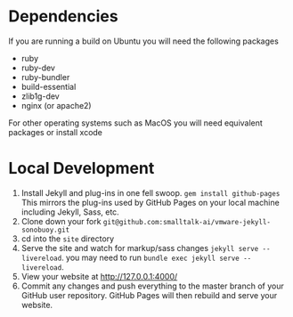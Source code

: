 # Dependencies
If you are running a build on Ubuntu you will need the following packages 
* ruby
* ruby-dev
* ruby-bundler
* build-essential
* zlib1g-dev
* nginx (or apache2)

For other operating systems such as MacOS you will need equivalent packages or install xcode

# Local Development
1. Install Jekyll and plug-ins in one fell swoop. `gem install github-pages` 
This mirrors the plug-ins used by GitHub Pages on your local machine including Jekyll, Sass, etc.
2. Clone down your fork `git@github.com:smalltalk-ai/vmware-jekyll-sonobuoy.git`
3. cd into the `site` directory
4. Serve the site and watch for markup/sass changes `jekyll serve --livereload`. you may need to run `bundle exec jekyll serve --livereload`.
5. View your website at http://127.0.0.1:4000/
6. Commit any changes and push everything to the master branch of your GitHub user repository. GitHub Pages will then rebuild and serve your website.